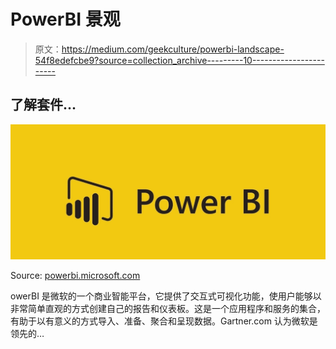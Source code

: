 # PowerBI 景观

> 原文：<https://medium.com/geekculture/powerbi-landscape-54f8edefcbe9?source=collection_archive---------10----------------------->

## 了解套件...

![](img/aaed81816b4fc837371f32a9995720ae.png)

Source: [powerbi.microsoft.com](https://powerbi.microsoft.com/)

owerBI 是微软的一个商业智能平台，它提供了交互式可视化功能，使用户能够以非常简单直观的方式创建自己的报告和仪表板。这是一个应用程序和服务的集合，有助于以有意义的方式导入、准备、聚合和呈现数据。Gartner.com 认为微软是领先的…
